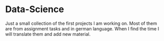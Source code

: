 Data-Science
============

Just a small collection of the first projects I am working on. Most of them are from assignment tasks and in german language. When I find the time I will translate them and add new material.
